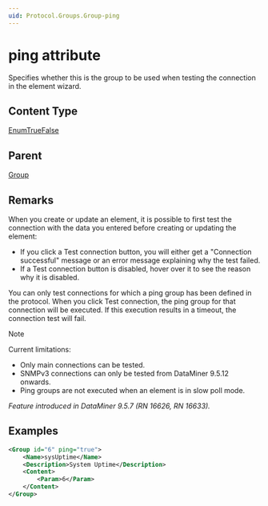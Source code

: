 ```yaml
---
uid: Protocol.Groups.Group-ping
---
```


# ping attribute

Specifies whether this is the group to be used when testing the connection in the element wizard.

## Content Type

[EnumTrueFalse](xref:Protocol-EnumTrueFalse)

## Parent

[Group](xref:Protocol.Groups.Group)

## Remarks

When you create or update an element, it is possible to first test the connection with the data you entered before creating or updating the element:

- If you click a Test connection button, you will either get a "Connection successful" message or an error message explaining why the test failed.
- If a Test connection button is disabled, hover over it to see the reason why it is disabled.

You can only test connections for which a ping group has been defined in the protocol. When you click Test connection, the ping group for that connection will be executed. If this execution results in a timeout, the connection test will fail.

> [!NOTE]
> Current limitations:
>
> - Only main connections can be tested.
> - SNMPv3 connections can only be tested from DataMiner 9.5.12 onwards.
> - Ping groups are not executed when an element is in slow poll mode.

*Feature introduced in DataMiner 9.5.7 (RN 16626, RN 16633).*

## Examples

```xml
<Group id="6" ping="true">
	<Name>sysUptime</Name>
	<Description>System Uptime</Description>
	<Content>
		<Param>6</Param>
	</Content>
</Group>
```

